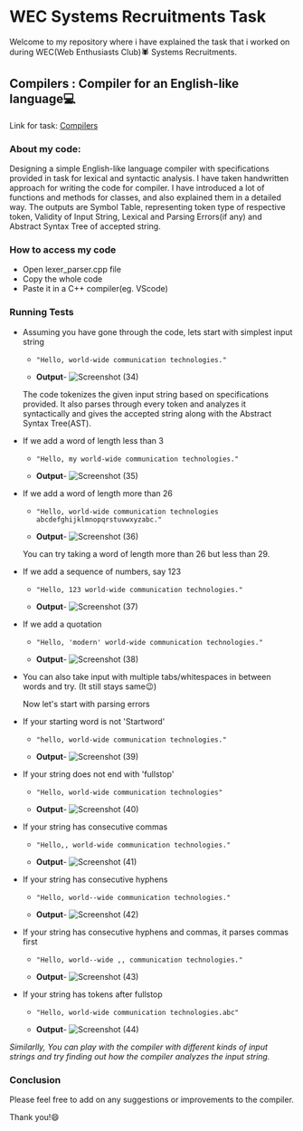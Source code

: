 # WEC Systems Recruitments Task

Welcome to my repository where i have explained the task that i worked on during WEC(Web Enthusiasts Club)🕷 Systems Recruitments.

## Compilers : Compiler for an English-like language💻

Link for task: [Compilers](https://docs.google.com/document/d/1KL2h5e0mwsyTW5KI5TlLmu3iGvPcs19UP5JArc60CXE/edit?usp=sharing)

### About my code:
Designing a simple English-like language compiler with specifications provided in task for lexical and syntactic analysis. I have taken handwritten approach for writing the code for compiler. I have introduced a lot of functions and methods for classes, and also explained them in a detailed way. The outputs are Symbol Table, representing token type of respective token, Validity of Input String, Lexical and Parsing Errors(if any) and Abstract Syntax Tree of accepted string.

### How to access my code 
- Open lexer_parser.cpp file
- Copy the whole code
- Paste it in a C++ compiler(eg. VScode)

### Running Tests
- Assuming you have gone through the code, lets start with simplest input string
  - `"Hello, world-wide communication technologies."`
  
  - **Output**- ![Screenshot (34)](https://github.com/user-attachments/assets/6adee1e3-b1ec-4bbe-b487-75db18e9ae32)

  The code tokenizes the given input string based on specifications provided. It also parses through every token and analyzes it syntactically and gives the accepted string along with      the Abstract Syntax Tree(AST).

- If we add a word of length less than 3
    - `"Hello, my world-wide communication technologies."`
 
    - **Output**- ![Screenshot (35)](https://github.com/user-attachments/assets/d03a1e66-2a8b-4a94-ac21-cea3fbdfc6a7)

- If we add a word of length more than 26
    - `"Hello, world-wide communication technologies abcdefghijklmnopqrstuvwxyzabc."`
 
    - **Output**- ![Screenshot (36)](https://github.com/user-attachments/assets/ba3f9490-113a-42a4-9ed3-757365789ac2)

    You can try taking a word of length more than 26 but less than 29.

- If we add a sequence of numbers, say 123
    - `"Hello, 123 world-wide communication technologies."`
 
    - **Output**- ![Screenshot (37)](https://github.com/user-attachments/assets/07036101-27ff-47ac-b606-ab6582478460)

- If we add a quotation
    - `"Hello, 'modern' world-wide communication technologies."`
 
    - **Output**- ![Screenshot (38)](https://github.com/user-attachments/assets/bae19af3-b140-453b-adc2-361fcf78a18c)

- You can also take input with multiple tabs/whitespaces in between words and try. (It still stays same😉)


  Now let's start with parsing errors

- If your starting word is not 'Startword'
    - `"hello, world-wide communication technologies."`
 
    - **Output**- ![Screenshot (39)](https://github.com/user-attachments/assets/099546b0-fc4d-46d9-ba69-4564e7a3d4f4)

- If your string does not end with 'fullstop'
    - `"Hello, world-wide communication technologies"`
 
    - **Output**- ![Screenshot (40)](https://github.com/user-attachments/assets/6fe0ce3c-d822-4020-a2d9-54d2a1e1a67a)

- If your string has consecutive commas
    - `"Hello,, world-wide communication technologies."`
 
    - **Output**- ![Screenshot (41)](https://github.com/user-attachments/assets/1500ad3f-d69e-4958-910d-17552ac9724c)

- If your string has consecutive hyphens
    - `"Hello, world--wide communication technologies."`
 
    - **Output**- ![Screenshot (42)](https://github.com/user-attachments/assets/c0b8cb41-6595-4d8a-b2b1-3b1801b5999f)

- If your string has consecutive hyphens and commas, it parses commas first
    - `"Hello, world--wide ,, communication technologies."`
 
    - **Output**- ![Screenshot (43)](https://github.com/user-attachments/assets/ef0188d5-7c9f-4909-bc52-d3057b601107)

- If your string has tokens after fullstop
    - `"Hello, world-wide communication technologies.abc"`
 
    - **Output**- ![Screenshot (44)](https://github.com/user-attachments/assets/b9feea98-f5ee-4547-bd6c-52559da41c1a)
  


*Similarlly, You can play with the compiler with different kinds of input strings and try finding out how the compiler analyzes the input string.*



### Conclusion
Please feel free to add on any suggestions or improvements to the compiler.

Thank you!😄
